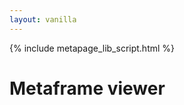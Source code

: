 ```yaml
---
layout: vanilla
---
```


<head>
<link rel="stylesheet" href="{{site.baseurl}}{{site.data.urls.bulma}}">

{% include metapage_lib_script.html %}
</head>

<body>

<h1>Metaframe viewer</h1>

<div id="url" >
</div>
<div class="horizontal" >
	<div class="column-inputs-outputs" id="container-inputs" ></div>
	<div class="column-metaframe"      id="container-metaframe" ></div>
	<div class="column-inputs-outputs" id="container-outputs" ></div>
</div>

</body>

<script src="index.js"></script>
